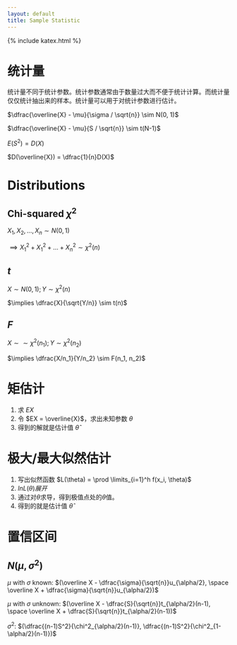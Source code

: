 ```yaml
---
layout: default
title: Sample Statistic
---
```


{% include katex.html %}

# 统计量

统计量不同于统计参数。统计参数通常由于数量过大而不便于统计计算。而统计量仅仅统计抽出来的样本。统计量可以用于对统计参数进行估计。

$\dfrac{\overline{X} - \mu}{\sigma / \sqrt{n}} \sim N(0, 1)$

$\dfrac{\overline{X} - \mu}{S / \sqrt{n}} \sim t(N-1)$

$E(S^2) = D(X)$

$D(\overline{X}) = \dfrac{1}{n}D(X)$

# Distributions

## Chi-squared $\chi^2$

$X_1, X_2,...,X_n \sim N(0,1)$

$\implies X_1^2 + X_1^2 + ... + X_n^2 \sim \chi^2(n)$

## $t$

$X \sim N(0,1); Y \sim \chi^2(n)$

$\implies \dfrac{X}{\sqrt{Y/n}} \sim t(n)$

## $F$

$X \sim \sim \chi^2(n_1); Y \sim \chi^2(n_2)$

$\implies \dfrac{X/n_1}{Y/n_2} \sim F(n_1, n_2)$

# 矩估计

1. 求 $EX$
2. 令 $EX = \overline{X}$，求出未知参数 $\theta$
3. 得到的解就是估计值 $\hat\theta$

# 极大/最大似然估计

1. 写出似然函数 $L(\theta) = \prod \limits_{i=1}^h f(x_i, \theta)$
2. $lnL(\theta)展开$
3. 通过对$\theta$求导，得到极值点处的$\theta$值。
4. 得到的就是估计值 $\hat\theta$

# 置信区间

## $N(\mu, \sigma^2)$

$\mu$ with $\sigma$ known: $(\overline X - \dfrac{\sigma}{\sqrt{n}}u_{\alpha/2}, \space \overline X + \dfrac{\sigma}{\sqrt{n}}u_{\alpha/2})$

$\mu$ with $\sigma$ unknown: $(\overline X - \dfrac{S}{\sqrt{n}}t_{\alpha/2}(n-1), \space \overline X + \dfrac{S}{\sqrt{n}}t_{\alpha/2}(n-1))$

$\sigma^2$: $(\dfrac{(n-1)S^2}{\chi^2_{\alpha/2}(n-1)}, \dfrac{(n-1)S^2}{\chi^2_{1-\alpha/2}(n-1)})$